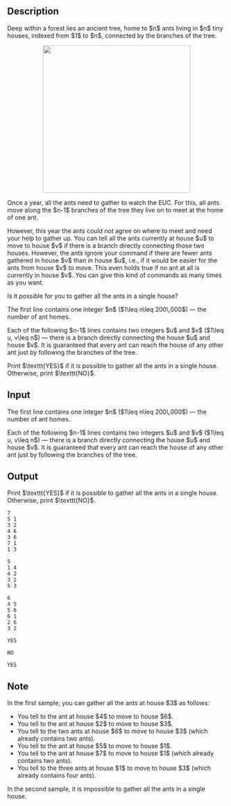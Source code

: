## Description

<div><p>Deep within a forest lies an ancient tree, home to $n$ ants living in $n$ tiny houses, indexed from $1$ to $n$, connected by the branches of the tree.</p><center> <img class="tex-graphics" src="file://O6AcLfQ1.png" style="max-width: 100.0%;max-height: 100.0%;" width="340px"> </center><p>Once a year, all the ants need to gather to watch the EUC. For this, all ants move along the $n-1$ branches of the tree they live on to meet at the home of one ant.</p><p>However, this year the ants could not agree on where to meet and need your help to gather up. You can tell all the ants currently at house $u$ to move to house $v$ if there is a branch directly connecting those two houses. However, the ants ignore your command if there are fewer ants gathered in house $v$ than in house $u$, i.e., if it would be easier for the ants from house $v$ to move. This even holds true if no ant at all is currently in house $v$. You can give this kind of commands as many times as you want.</p><p>Is it possible for you to gather all the ants in a single house?</p></div><div class="input-specification"><p>The first line contains one integer $n$ ($1\leq n\leq 200\,000$) — the number of ant homes.</p><p>Each of the following $n-1$ lines contains two integers $u$ and $v$ ($1\leq u, v\leq n$) — there is a branch directly connecting the house $u$ and house $v$. It is guaranteed that every ant can reach the house of any other ant just by following the branches of the tree.</p></div><div class="output-specification"><p>Print $\texttt{YES}$ if it is possible to gather all the ants in a single house. Otherwise, print $\texttt{NO}$.</p></div>

## Input

<p>The first line contains one integer $n$ ($1\leq n\leq 200\,000$) — the number of ant homes.</p><p>Each of the following $n-1$ lines contains two integers $u$ and $v$ ($1\leq u, v\leq n$) — there is a branch directly connecting the house $u$ and house $v$. It is guaranteed that every ant can reach the house of any other ant just by following the branches of the tree.</p>

## Output

<p>Print $\texttt{YES}$ if it is possible to gather all the ants in a single house. Otherwise, print $\texttt{NO}$.</p>





```input1|
7
5 1
3 2
4 6
3 6
7 1
1 3
```




```input2|
5
1 4
4 2
3 2
5 3
```




```input3|
6
4 5
5 6
6 1
2 6
3 2
```




```output1
YES
```




```output2
NO
```




```output3
YES
```



## Note

<p>In the <span class="tex-font-style-bf">first sample</span>, you can gather all the ants at house $3$ as follows: </p><ul> <li> You tell to the ant at house $4$ to move to house $6$. </li><li> You tell to the ant at house $2$ to move to house $3$. </li><li> You tell to the two ants at house $6$ to move to house $3$ (which already contains two ants). </li><li> You tell to the ant at house $5$ to move to house $1$. </li><li> You tell to the ant at house $7$ to move to house $1$ (which already contains two ants). </li><li> You tell to the three ants at house $1$ to move to house $3$ (which already contains four ants). </li></ul><p>In the <span class="tex-font-style-bf">second sample</span>, it is impossible to gather all the ants in a single house.</p>
